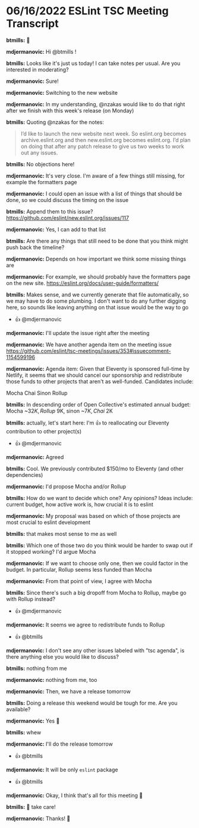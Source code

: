 # 06/16/2022 ESLint TSC Meeting Transcript

**btmills:** 👋

**mdjermanovic:** Hi @btmills !

**btmills:** Looks like it's just us today! I can take notes per usual. Are you interested in moderating?

**mdjermanovic:** Sure!

**mdjermanovic:** Switching to the new website

**mdjermanovic:** In my understanding, @nzakas would like to do that right after we finish with this week's release (on Monday)

**btmills:** Quoting @nzakas for the notes:
> I’d like to launch the new website next week. So eslint.org becomes archive.eslint.org and then new.eslint.org becomes eslint.org. I’d plan on doing that after any patch release to give us two weeks to work out any issues.

**btmills:** No objections here!

**mdjermanovic:** It's very close. I'm aware of a few things still missing, for example the formatters page

**mdjermanovic:** I could open an issue with a list of things that should be done, so we could discuss the timing on the issue

**btmills:** Append them to this issue? https://github.com/eslint/new.eslint.org/issues/117

**mdjermanovic:** Yes, I can add to that list

**btmills:** Are there any things that still need to be done that you think might push back the timeline?

**mdjermanovic:** Depends on how important we think some missing things are

**mdjermanovic:** For example, we should probably have the formatters page on the new site. https://eslint.org/docs/user-guide/formatters/

**btmills:** Makes sense, and we currently generate that file automatically, so we may have to do some plumbing. I don't want to do any further digging here, so sounds like leaving anything on that issue would be the way to go
 * 👍 @mdjermanovic

**mdjermanovic:** I'll update the issue right after the meeting

**mdjermanovic:** We have another agenda item on the meeting issue https://github.com/eslint/tsc-meetings/issues/353#issuecomment-1154599196

**mdjermanovic:** Agenda item: Given that Eleventy is sponsored full-time by Netlify, it seems that we should cancel our sponsorship and redistribute those funds to other projects that aren't as well-funded. Candidates include:

Mocha
Chai
Sinon
Rollup

**btmills:** In descending order of Open Collective's estimated annual budget: Mocha ~$32K, Rollup ~$9K, sinon ~$7K, Chai ~$2K

**btmills:** actually, let's start here: I'm 👍 to reallocating our Eleventy contribution to other project(s)
 * 👍 @mdjermanovic

**mdjermanovic:** Agreed

**btmills:** Cool. We previously contributed $150/mo to Eleventy (and other dependencies)

**mdjermanovic:** I'd propose Mocha and/or Rollup

**btmills:** How do we want to decide which one? Any opinions? Ideas include: current budget, how active work is, how crucial it is to eslint

**mdjermanovic:** My proposal was based on which of those projects are most crucial to eslint development

**btmills:** that makes most sense to me as well

**btmills:** Which one of those two do you think would be harder to swap out if it stopped working? I'd argue Mocha

**mdjermanovic:** If we want to choose only one, then we could factor in the budget. In particular, Rollup seems less funded than Mocha

**mdjermanovic:** From that point of view, I agree with Mocha

**btmills:** Since there's such a big dropoff from Mocha to Rollup, maybe go with Rollup instead?
 * 👍 @mdjermanovic

**mdjermanovic:** It seems we agree to redistribute funds to Rollup
 * 👍 @btmills

**mdjermanovic:** I don't see any other issues labeled with "tsc agenda", is there anything else you would like to discuss?

**btmills:** nothing from me

**mdjermanovic:** nothing from me, too

**mdjermanovic:** Then, we have a release tomorrow

**btmills:** Doing a release this weekend would be tough for me. Are you available?

**mdjermanovic:** Yes 🙂

**btmills:** whew

**mdjermanovic:** I'll do the release tomorrow
 * 👍 @btmills

**mdjermanovic:** It will be only `eslint` package
 * 👍 @btmills

**mdjermanovic:** Okay, I think that's all for this meeting 🙂

**btmills:** 👋 take care!

**mdjermanovic:** Thanks! 👋
